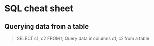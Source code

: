 # SQL cheat sheet

## Querying data from a table

> SELECT c1, c2 FROM t;
Query data in columns c1, c2 from a table
